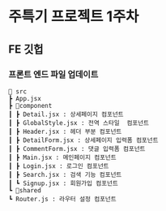 <h1>주특기 프로젝트 1주차</h1>

<h2>FE 깃헙</h2>
<h3>프론트 엔드 파일 업데이트</h3>

```
📂 src
┣ App.jsx
┣ 📂component
┃ ┣ Detail.jsx : 상세페이지 컴포넌트
┃ ┣ GlobalStyle.jsx : 전역 스타일  컴포넌트
┃ ┣ Header.jsx : 헤더 부분 컴포넌트
┃ ┣ DetailForm.jsx : 상세페이지 입력폼 컴포넌트
┃ ┣ CommentForm.jsx : 댓글 입력폼 컴포넌트
┃ ┣ Main.jsx : 메인페이지 컴포넌트
┃ ┣ Login.jsx : 로그인 컴포넌트
┃ ┣ Search.jsx : 검색 기능 컴포넌트
┃ ┗ Signup.jsx : 회원가입 컴포넌트
┗ 📂shared
┗ Router.js : 라우터 설정 컴포넌트
```
